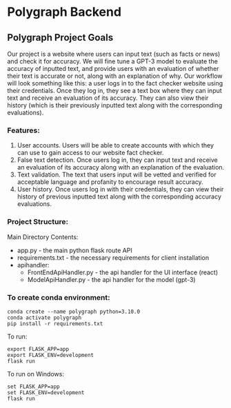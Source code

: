 # Polygraph Backend

## Polygraph Project Goals
Our project is a website where users can input text (such as facts or news) and check it for accuracy. We will fine tune a GPT-3 model to evaluate the accuracy of inputted text, and provide users with an evaluation of whether their text is accurate or not, along with an explanation of why. Our workflow will look something like this: a user logs in to the fact checker website using their credentials. Once they log in, they see a text box where they can input text and receive an evaluation of its accuracy. They can also view their history (which is their previously inputted text along with the corresponding evaluations).

### Features:
1. User accounts. Users will be able to create accounts with which they can use to gain access to our website fact checker.
2. False text detection. Once users log in, they can input text and receive an evaluation of its accuracy along with an explanation of the evaluation.
3. Text validation. The text that users input will be vetted and verified for acceptable language and profanity to encourage result accuracy.
4. User history. Once users log in with their credentials, they can view their history of previous inputted text along with the corresponding accuracy evaluations.

### Project Structure:
Main Directory Contents:
- app.py - the main python flask route API
- requirements.txt - the necessary requirements for client installation
- apihandler:
  - FrontEndApiHandler.py - the api handler for the UI interface (react)
  - ModelApiHandler.py - the api handler for the model (gpt-3)

### To create conda environment:
```
conda create --name polygraph python=3.10.0
conda activate polygraph
pip install -r requirements.txt
```

To run:
```
export FLASK_APP=app
export FLASK_ENV=development
flask run
```

To run on Windows:
```
set FLASK_APP=app
set FLASK_ENV=development
flask run
```
